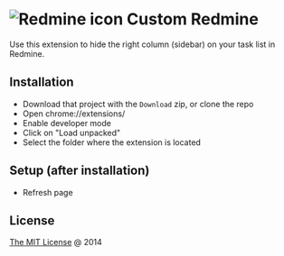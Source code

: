 # ![Redmine icon](https://raw.githubusercontent.com/piecioshka/custom-redmine/master/images/thumbs/32x32.png) Custom Redmine

Use this extension to hide the right column (sidebar) on your task list in Redmine.

## Installation

- Download that project with the `Download` zip, or clone the repo
- Open chrome://extensions/
- Enable developer mode
- Click on "Load unpacked"
- Select the folder where the extension is located

## Setup (after installation)

- Refresh page

## License

[The MIT License](http://piecioshka.mit-license.org/) @ 2014
